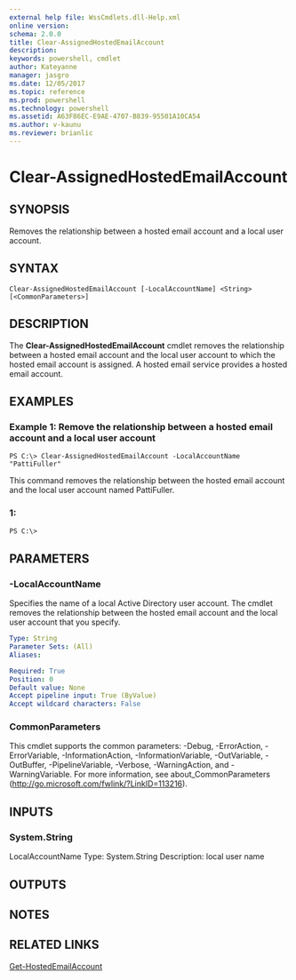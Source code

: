 ```yaml
---
external help file: WssCmdlets.dll-Help.xml
online version: 
schema: 2.0.0
title: Clear-AssignedHostedEmailAccount
description: 
keywords: powershell, cmdlet
author: Kateyanne
manager: jasgro
ms.date: 12/05/2017
ms.topic: reference
ms.prod: powershell
ms.technology: powershell
ms.assetid: A63F86EC-E9AE-4707-B839-95501A10CA54
ms.author: v-kaunu
ms.reviewer: brianlic
---
```


# Clear-AssignedHostedEmailAccount

## SYNOPSIS
Removes the relationship between a hosted email account and a local user account.

## SYNTAX

```
Clear-AssignedHostedEmailAccount [-LocalAccountName] <String> [<CommonParameters>]
```

## DESCRIPTION
The **Clear-AssignedHostedEmailAccount** cmdlet removes the relationship between a hosted email account and the local user account to which the hosted email account is assigned.
A hosted email service provides a hosted email account.

## EXAMPLES

### Example 1: Remove the relationship between a hosted email account and a local user account
```
PS C:\> Clear-AssignedHostedEmailAccount -LocalAccountName "PattiFuller"
```

This command removes the relationship between the hosted email account and the local user account named PattiFuller.

### 1:
```
PS C:\>
```

## PARAMETERS

### -LocalAccountName
Specifies the name of a local Active Directory user account.
The cmdlet removes the relationship between the hosted email account and the local user account that you specify.

```yaml
Type: String
Parameter Sets: (All)
Aliases: 

Required: True
Position: 0
Default value: None
Accept pipeline input: True (ByValue)
Accept wildcard characters: False
```

### CommonParameters
This cmdlet supports the common parameters: -Debug, -ErrorAction, -ErrorVariable, -InformationAction, -InformationVariable, -OutVariable, -OutBuffer, -PipelineVariable, -Verbose, -WarningAction, and -WarningVariable. For more information, see about_CommonParameters (http://go.microsoft.com/fwlink/?LinkID=113216).

## INPUTS

### System.String
LocalAccountName
Type: System.String
Description: local user name

## OUTPUTS

## NOTES

## RELATED LINKS

[Get-HostedEmailAccount](./Get-HostedEmailAccount.md)

